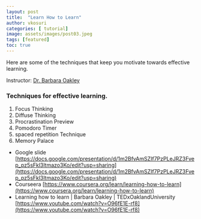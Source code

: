 ```yaml
---
layout: post
title:  "Learn How to Learn"
author: vkosuri
categories: [ tutorial]
image: assets/images/post03.jpeg
tags: [featured]
toc: true
---
```

Here are some of the techniques that keep you motivate towards effective learning.

Instructor: [Dr. Barbara Oakley](https://www.coursera.org/instructor/barboakley)

### Techniques for effective learning.

1. Focus Thinking
2. Diffuse Thinking
3. Procrastination Preview
4. Pomodoro Timer
5. spaced repetition Technique
6. Memory Palace 

* Google slide [https://docs.google.com/presentation/d/1m2BfvAmSZIf7PzPLeJRZ3Fvep_pz5sFkl3ltmazo3Ko/edit?usp=sharing](https://docs.google.com/presentation/d/1m2BfvAmSZIf7PzPLeJRZ3Fvep_pz5sFkl3ltmazo3Ko/edit?usp=sharing)
* Courseera [https://www.coursera.org/learn/learning-how-to-learn](https://www.coursera.org/learn/learning-how-to-learn)
* Learning how to learn | Barbara Oakley | TEDxOaklandUniversity [https://www.youtube.com/watch?v=O96fE1E-rf8](https://www.youtube.com/watch?v=O96fE1E-rf8)